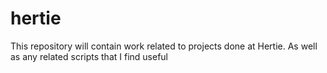 # hertie

This repository will contain work related to projects done at Hertie. As well as any related scripts that I find useful
